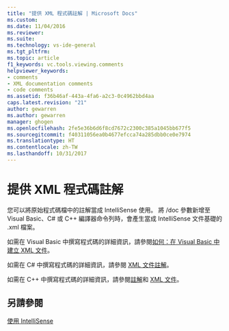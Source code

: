 ```yaml
---
title: "提供 XML 程式碼註解 | Microsoft Docs"
ms.custom: 
ms.date: 11/04/2016
ms.reviewer: 
ms.suite: 
ms.technology: vs-ide-general
ms.tgt_pltfrm: 
ms.topic: article
f1_keywords: vc.tools.viewing.comments
helpviewer_keywords:
- comments
- XML documentation comments
- code comments
ms.assetid: f36b46af-443a-4fa6-a2c3-0c4962bbd4aa
caps.latest.revision: "21"
author: gewarren
ms.author: gewarren
manager: ghogen
ms.openlocfilehash: 2fe5e36b6d6f8cd7672c2300c385a1045bb677f5
ms.sourcegitcommit: f40311056ea0b4677efcca74a285dbb0ce0e7974
ms.translationtype: HT
ms.contentlocale: zh-TW
ms.lasthandoff: 10/31/2017
---
```

# <a name="supplying-xml-code-comments"></a>提供 XML 程式碼註解
您可以將原始程式碼檔中的註解當成 IntelliSense 使用。 將 /doc 參數新增至 Visual Basic、C# 或 C++ 編譯器命令列時，會產生當成 IntelliSense 文件基礎的 .xml 檔案。  
  
 如需在 Visual Basic 中撰寫程式碼的詳細資訊，請參閱[如何：在 Visual Basic 中建立 XML 文件](/dotnet/visual-basic/programming-guide/program-structure/how-to-create-xml-documentation)。  
  
 如需在 C# 中撰寫程式碼的詳細資訊，請參閱 [XML 文件註解](/dotnet/csharp/programming-guide/xmldoc/xml-documentation-comments)。  
  
 如需在 C++ 中撰寫程式碼的詳細資訊，請參閱[註解](/cpp/cpp/comments-cpp)和 [XML 文件](/cpp/ide/xml-documentation-visual-cpp)。  
  
## <a name="see-also"></a>另請參閱  
 [使用 IntelliSense](../ide/using-intellisense.md)